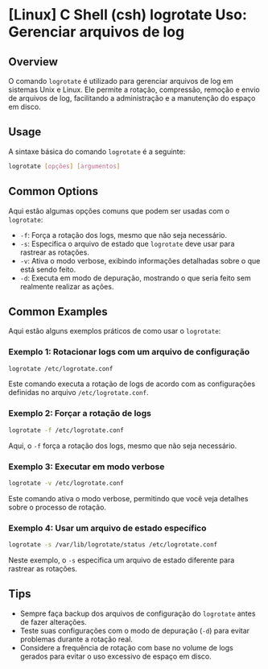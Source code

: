 # [Linux] C Shell (csh) logrotate Uso: Gerenciar arquivos de log

## Overview
O comando `logrotate` é utilizado para gerenciar arquivos de log em sistemas Unix e Linux. Ele permite a rotação, compressão, remoção e envio de arquivos de log, facilitando a administração e a manutenção do espaço em disco.

## Usage
A sintaxe básica do comando `logrotate` é a seguinte:

```bash
logrotate [opções] [argumentos]
```

## Common Options
Aqui estão algumas opções comuns que podem ser usadas com o `logrotate`:

- `-f`: Força a rotação dos logs, mesmo que não seja necessário.
- `-s`: Especifica o arquivo de estado que `logrotate` deve usar para rastrear as rotações.
- `-v`: Ativa o modo verbose, exibindo informações detalhadas sobre o que está sendo feito.
- `-d`: Executa em modo de depuração, mostrando o que seria feito sem realmente realizar as ações.

## Common Examples
Aqui estão alguns exemplos práticos de como usar o `logrotate`:

### Exemplo 1: Rotacionar logs com um arquivo de configuração
```bash
logrotate /etc/logrotate.conf
```
Este comando executa a rotação de logs de acordo com as configurações definidas no arquivo `/etc/logrotate.conf`.

### Exemplo 2: Forçar a rotação de logs
```bash
logrotate -f /etc/logrotate.conf
```
Aqui, o `-f` força a rotação dos logs, mesmo que não seja necessário.

### Exemplo 3: Executar em modo verbose
```bash
logrotate -v /etc/logrotate.conf
```
Este comando ativa o modo verbose, permitindo que você veja detalhes sobre o processo de rotação.

### Exemplo 4: Usar um arquivo de estado específico
```bash
logrotate -s /var/lib/logrotate/status /etc/logrotate.conf
```
Neste exemplo, o `-s` especifica um arquivo de estado diferente para rastrear as rotações.

## Tips
- Sempre faça backup dos arquivos de configuração do `logrotate` antes de fazer alterações.
- Teste suas configurações com o modo de depuração (`-d`) para evitar problemas durante a rotação real.
- Considere a frequência de rotação com base no volume de logs gerados para evitar o uso excessivo de espaço em disco.